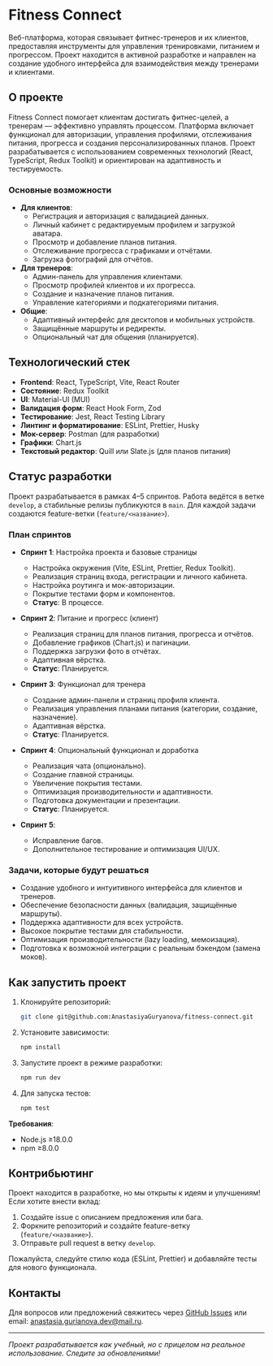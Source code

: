 # Fitness Connect

Веб-платформа, которая связывает фитнес-тренеров и их клиентов, предоставляя инструменты для управления тренировками, питанием и прогрессом. Проект находится в активной разработке и направлен на создание удобного интерфейса для взаимодействия между тренерами и клиентами.

## О проекте

Fitness Connect помогает клиентам достигать фитнес-целей, а тренерам — эффективно управлять процессом. Платформа включает функционал для авторизации, управления профилями, отслеживания питания, прогресса и создания персонализированных планов. Проект разрабатывается с использованием современных технологий (React, TypeScript, Redux Toolkit) и ориентирован на адаптивность и тестируемость.

### Основные возможности

- **Для клиентов**:
  - Регистрация и авторизация с валидацией данных.
  - Личный кабинет с редактируемым профилем и загрузкой аватара.
  - Просмотр и добавление планов питания.
  - Отслеживание прогресса с графиками и отчётами.
  - Загрузка фотографий для отчётов.
- **Для тренеров**:
  - Админ-панель для управления клиентами.
  - Просмотр профилей клиентов и их прогресса.
  - Создание и назначение планов питания.
  - Управление категориями и подкатегориями питания.
- **Общие**:
  - Адаптивный интерфейс для десктопов и мобильных устройств.
  - Защищённые маршруты и редиректы.
  - Опциональный чат для общения (планируется).

## Технологический стек

- **Frontend**: React, TypeScript, Vite, React Router
- **Состояние**: Redux Toolkit
- **UI**: Material-UI (MUI)
- **Валидация форм**: React Hook Form, Zod
- **Тестирование**: Jest, React Testing Library
- **Линтинг и форматирование**: ESLint, Prettier, Husky
- **Мок-сервер**: Postman (для разработки)
- **Графики**: Chart.js
- **Текстовый редактор**: Quill или Slate.js (для планов питания)

## Статус разработки

Проект разрабатывается в рамках 4–5 спринтов. Работа ведётся в ветке `develop`, а стабильные релизы публикуются в `main`. Для каждой задачи создаются feature-ветки (`feature/<название>`).

### План спринтов

- **Спринт 1**: Настройка проекта и базовые страницы
  - Настройка окружения (Vite, ESLint, Prettier, Redux Toolkit).
  - Реализация страниц входа, регистрации и личного кабинета.
  - Настройка роутинга и мок-авторизации.
  - Покрытие тестами форм и компонентов.
  - **Статус**: В процессе.

- **Спринт 2**: Питание и прогресс (клиент)
  - Реализация страниц для планов питания, прогресса и отчётов.
  - Добавление графиков (Chart.js) и пагинации.
  - Поддержка загрузки фото в отчётах.
  - Адаптивная вёрстка.
  - **Статус**: Планируется.

- **Спринт 3**: Функционал для тренера
  - Создание админ-панели и страниц профиля клиента.
  - Реализация управления планами питания (категории, создание, назначение).
  - Адаптивная вёрстка.
  - **Статус**: Планируется.

- **Спринт 4**: Опциональный функционал и доработка
  - Реализация чата (опционально).
  - Создание главной страницы.
  - Увеличение покрытия тестами.
  - Оптимизация производительности и адаптивности.
  - Подготовка документации и презентации.
  - **Статус**: Планируется.

- **Спринт 5**:
  - Исправление багов.
  - Дополнительное тестирование и оптимизация UI/UX.

### Задачи, которые будут решаться

- Создание удобного и интуитивного интерфейса для клиентов и тренеров.
- Обеспечение безопасности данных (валидация, защищённые маршруты).
- Поддержка адаптивности для всех устройств.
- Высокое покрытие тестами для стабильности.
- Оптимизация производительности (lazy loading, мемоизация).
- Подготовка к возможной интеграции с реальным бэкендом (замена моков).

## Как запустить проект

1. Клонируйте репозиторий:
   ```bash
   git clone git@github.com:AnastasiyaGuryanova/fitness-connect.git
   ```
2. Установите зависимости:
   ```bash
   npm install
   ```
3. Запустите проект в режиме разработки:
   ```bash
   npm run dev
   ```
4. Для запуска тестов:
   ```bash
   npm test
   ```

**Требования**:
- Node.js ≥18.0.0
- npm ≥8.0.0

## Контрибьютинг

Проект находится в разработке, но мы открыты к идеям и улучшениям! Если хотите внести вклад:
1. Создайте issue с описанием предложения или бага.
2. Форкните репозиторий и создайте feature-ветку (`feature/<название>`).
3. Отправьте pull request в ветку `develop`.

Пожалуйста, следуйте стилю кода (ESLint, Prettier) и добавляйте тесты для нового функционала.

## Контакты

Для вопросов или предложений свяжитесь через [GitHub Issues](https://github.com/AnastasiyaGuryanova/fitness-connect/issues) или email: anastasia.gurianova.dev@mail.ru.

---

*Проект разрабатывается как учебный, но с прицелом на реальное использование. Следите за обновлениями!*
